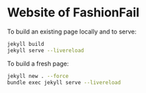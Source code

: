 # Website of FashionFail

To build an existing page locally and to serve:

```bash
jekyll build
jekyll serve --livereload
```

To build a fresh page:
```bash
jekyll new . --force
bundle exec jekyll serve --livereload
```
